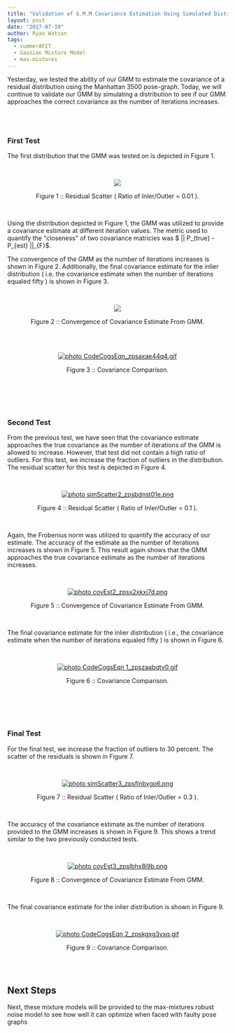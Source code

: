 ```yaml
---
title: "Validation of G.M.M Covariance Estimation Using Simulated Distributions"
layout: post
date: "2017-07-19"
author: Ryan Watson 
tags:
  - summerAFIT
  - Gausian Mixture Model
  - max-mixtures
---
```



Yesterday, we tested the ability of our GMM to estimate the covariance of a residual distribution using the Manhattan 3500 pose-graph. Today, we will continue to validate our GMM by simulating a distribution to see if our GMM approaches the correct covariance as the number of iterations increases. 

<br><br>

### First Test 

The first distribution that the GMM was tested on is depicted in Figure 1.



<br>
<p align="center">
<a href="https://lh3.googleusercontent.com/fN4w-UYddKHK1DIrWRuPF8qt3vIkm2KRpfPT7S17lIMl01XYN2k58_fRxM16SbcqXmxslttDuuvHdWP-AsCLpVwwvm2oyfChuSpQri_8jD3meqr-a3-zKv2iqfvSI59uROTyMR-OIhwfI-hxAu-9pVgd2XOihjylZpv3OBi7bFqO3TuThuPTtXk9nAF3Ws3gToCkE7IvZM0oMNDlubEOoL6ilDWZEmffpmZ4M--zhNyIiz23375LOQuup8KN7Gso7Uc9jpSSU05ssv5cdYkqAEahFHrWi_DVyjzrPhx1NbcGZhYxlfKyKG_buapjoAiLR6JbCdDaK4PY_DEXkGgkjtwmq9s29jIc1jjAhxFkILkO89il70jEAAM7jrIcxxeJ9T-K47yZCgKdglCbi4gwgU5wGtZhRKHr73td0rqgxRgQL8iEOc40o2gkUHrmrYUztE4LH7WvhQSv8ImoYqeD4R0GTtPrHFHHr_n3l2k2N7FBbhH9FcFcUq2tgGWX782lXXWWiUbtVCljYdyoiQ8FF-LSxNYDZLe1HhngBQLSzbDoK73qRtV2CuyhOSNEWTZ_Cv4_t9iGZDBkkFk4n2UoXwwnsstEr08Ui70pplhRWJjshSMW0Abq=w1024-h566-no" target="_blank"><img src="https://lh3.googleusercontent.com/fN4w-UYddKHK1DIrWRuPF8qt3vIkm2KRpfPT7S17lIMl01XYN2k58_fRxM16SbcqXmxslttDuuvHdWP-AsCLpVwwvm2oyfChuSpQri_8jD3meqr-a3-zKv2iqfvSI59uROTyMR-OIhwfI-hxAu-9pVgd2XOihjylZpv3OBi7bFqO3TuThuPTtXk9nAF3Ws3gToCkE7IvZM0oMNDlubEOoL6ilDWZEmffpmZ4M--zhNyIiz23375LOQuup8KN7Gso7Uc9jpSSU05ssv5cdYkqAEahFHrWi_DVyjzrPhx1NbcGZhYxlfKyKG_buapjoAiLR6JbCdDaK4PY_DEXkGgkjtwmq9s29jIc1jjAhxFkILkO89il70jEAAM7jrIcxxeJ9T-K47yZCgKdglCbi4gwgU5wGtZhRKHr73td0rqgxRgQL8iEOc40o2gkUHrmrYUztE4LH7WvhQSv8ImoYqeD4R0GTtPrHFHHr_n3l2k2N7FBbhH9FcFcUq2tgGWX782lXXWWiUbtVCljYdyoiQ8FF-LSxNYDZLe1HhngBQLSzbDoK73qRtV2CuyhOSNEWTZ_Cv4_t9iGZDBkkFk4n2UoXwwnsstEr08Ui70pplhRWJjshSMW0Abq=w1024-h566-no"/></a>
</p>
<p align="center">
Figure 1 :: Residual Scatter ( Ratio of Inler/Outler = 0.01 ).   
</p>
<br>

Using the distribution depicted in Figure 1, the GMM was utilized to provide a covariance estimate at different iteration values. The metric used to quantify the "closeness" of two covariance matricies was $ \|\| P_{true} - P_{est} \|\|_{F}$.


The convergence of the GMM as the number of iterations increases is shown in Figure 2.  Additionally, the final covariance estimate for the inlier distribution ( i.e. the covariance estimate when the number of iterations equaled fifty ) is shown in Figure 3. 

<br>
<p align="center">
<a href="https://lh3.googleusercontent.com/D_XoCkeHlh0WVca-lEKUv8obygswLDVMVdEyuP2X1bfwUJewRW7L-1iP7i2EF2nv3ctQb49nSIoiO8hemohAFEig0HYGdypvOUzPaZhQdIoynlsFmq4NzfEUMS065JoiWz-MArCX6I9GBS_fQSZJnML5I_RLUClcgl_v0qvHhTxkTNK70rsdhobYg-3qZT3eKpddt3XaCIib17aTfCYRsNe3N4x_WdX8uzXk1jtYSi_WhrGdGEd9U6a-nQTwdGzlC5HZAlzYMe7uVJ_8XM8gNBt4Dnuh72Vc7vPqNqLg_TsMgKu642OAhOIwUpvAg7ymhWcDWl_D0UNe1fyqpvCGQbkSUqE0bAEjoRVQcXUL7jw1o5RhumZPN6PwRBcDOIC5lgooN57jMiv8Ckvof_jpQlAjvBvg3dyi070B1pdgLo6Jc-BK5tjjYe6NLegObFiJhYFrsRMj2QkknG_AqjtpBcyS8YQX-GxfqruaAg_KRnH6aU14A9CT9Uc3KH0N3g4TSkFAyDyF9EkX7fusNGgT0krNaHODUNlUVBmUOjzFRMzeOiKwlpjd-8cMj6UdjdD4cvJrES1vADV_12wBmyo4ZD4VH9Yugrka14OmB049mdiBPkPPHIN1=w1024-h566-no" target="_blank"><img src="https://lh3.googleusercontent.com/D_XoCkeHlh0WVca-lEKUv8obygswLDVMVdEyuP2X1bfwUJewRW7L-1iP7i2EF2nv3ctQb49nSIoiO8hemohAFEig0HYGdypvOUzPaZhQdIoynlsFmq4NzfEUMS065JoiWz-MArCX6I9GBS_fQSZJnML5I_RLUClcgl_v0qvHhTxkTNK70rsdhobYg-3qZT3eKpddt3XaCIib17aTfCYRsNe3N4x_WdX8uzXk1jtYSi_WhrGdGEd9U6a-nQTwdGzlC5HZAlzYMe7uVJ_8XM8gNBt4Dnuh72Vc7vPqNqLg_TsMgKu642OAhOIwUpvAg7ymhWcDWl_D0UNe1fyqpvCGQbkSUqE0bAEjoRVQcXUL7jw1o5RhumZPN6PwRBcDOIC5lgooN57jMiv8Ckvof_jpQlAjvBvg3dyi070B1pdgLo6Jc-BK5tjjYe6NLegObFiJhYFrsRMj2QkknG_AqjtpBcyS8YQX-GxfqruaAg_KRnH6aU14A9CT9Uc3KH0N3g4TSkFAyDyF9EkX7fusNGgT0krNaHODUNlUVBmUOjzFRMzeOiKwlpjd-8cMj6UdjdD4cvJrES1vADV_12wBmyo4ZD4VH9Yugrka14OmB049mdiBPkPPHIN1=w1024-h566-no"/></a>
</p>
<p align="center">
Figure 2 :: Convergence of Covariance Estimate From GMM.   
</p>
<br>


<br>
<p align="center">
<a href="https://lh3.googleusercontent.com/nZ2x_dRUlKpDqpbnmJ6bsBOCVhvgX2JUb0yRFZ1wtXwOdq8Zt2QgXTGeL9SkjNg4T3kD8NET6cNkzAXs6CgHlH897IEB--JT_rmFYSw1d8sFmrHzLjK5KIIxHSb6qUrJFzk8xZpkO0Ec5xpwnUpVgKkqIGnki6MpvXge5Ic3JYzrgGCWrTjD3zTHF-fStMKngOul4L5H2SilTWtjpvk7zHv8ED_5dBL3Nm21s30iVQDFypGpEGiEPDen6q7ya1NT0IwbO8-W5teIClBQjmm-L00fblEZXkip8Vrhj8DRjcmPx9nOXV36ZTqaD1PkFN5vmcovf8tBQyIYCdwKEFiEeR9_FKUafrsnuAaBZoYMZ4dVyOcMW8C-fr3nB6HdjKySsfsc52_pYqImH8ZxvJr1Ld9_U9_8QmrFXoROhRhbof-IG3kpB9xBpmZ77KAn_5cDcQ4Nfays_rMAdClHYagVRO1efA5Zgxw_ZiaSfS4SJaHJvTJeAwdPxR80MCksnP0wdbWqhDwImTXFN4PCqELGwzTqthm4kA1IHJNKbdLVygyPKikoxgAc1zKwKsraxc0ZpSEThMlOM7wNx7SOYpryniy1lB1DeODjanUuuH4ef7rhskv2P2nZ=w416-h67-no" target="_blank"><img src="https://lh3.googleusercontent.com/nZ2x_dRUlKpDqpbnmJ6bsBOCVhvgX2JUb0yRFZ1wtXwOdq8Zt2QgXTGeL9SkjNg4T3kD8NET6cNkzAXs6CgHlH897IEB--JT_rmFYSw1d8sFmrHzLjK5KIIxHSb6qUrJFzk8xZpkO0Ec5xpwnUpVgKkqIGnki6MpvXge5Ic3JYzrgGCWrTjD3zTHF-fStMKngOul4L5H2SilTWtjpvk7zHv8ED_5dBL3Nm21s30iVQDFypGpEGiEPDen6q7ya1NT0IwbO8-W5teIClBQjmm-L00fblEZXkip8Vrhj8DRjcmPx9nOXV36ZTqaD1PkFN5vmcovf8tBQyIYCdwKEFiEeR9_FKUafrsnuAaBZoYMZ4dVyOcMW8C-fr3nB6HdjKySsfsc52_pYqImH8ZxvJr1Ld9_U9_8QmrFXoROhRhbof-IG3kpB9xBpmZ77KAn_5cDcQ4Nfays_rMAdClHYagVRO1efA5Zgxw_ZiaSfS4SJaHJvTJeAwdPxR80MCksnP0wdbWqhDwImTXFN4PCqELGwzTqthm4kA1IHJNKbdLVygyPKikoxgAc1zKwKsraxc0ZpSEThMlOM7wNx7SOYpryniy1lB1DeODjanUuuH4ef7rhskv2P2nZ=w416-h67-no" border="0" alt=" photo CodeCogsEqn_zpsaxae44q4.gif"/></a>
</p>
<p align="center">
Figure 3 :: Covariance Comparison.   
</p>
<br>

<br><br>

### Second Test 

From the previous test, we have seen that the covariance estimate approaches the true covariance as the number of iterations of the GMM is allowed to increase. However, that test did not contain a high ratio of outliers. For this test, we increase the fraction of outliers in the distribution. The residual scatter for this test is depicted in Figure 4.

<br>
<p align="center">
<a href="https://lh3.googleusercontent.com/agEJCOyu-HSCduEm8i2V6yEokM1-wozh8ZuDs_CUBLvgH9ubSfxfxV4vqOLakpKgDXyZUiVe0NU3JlRjGSN3dNDZz3ez9GUDaXmsJNEiEKqFAu33pG8AYjhCo2hUkrmE6dIhr-8PCzod8Cn7TjWOTgAeEbtLMQQTGLKo3pvq9trztmrjQmfC2lxdw-eB0jGX74LRNVhlFCGsqXllgG48vGHsEvvQdxuNjbGr3hFtbBDmFvKlVbp-HxUb6hr6DCoxlNLSJ37iDlt2woQYqV9-g679BHnfo69V5om20MGIsMxkzMkAsbcWIpeH8spj16exdaYBpJdYN4n8BNod5JtYZe7CZUd7TArwE6FPvNOxlLXzOYdqWR_4LOxf6pUhWr2vwkMcP3udRH1K-ZcwE4A5v29NLZDJVqfHszBnq06pJnPXOi6kwkayBFkWFmMeOtd7MA-MSBv7yx0HHrQ2CGoRpam61HPYzuuseWBcEaKr3b4EM50IeonRWLkLciHW_GyMXrWQCKNNbqEO9-QEfPJJ4cAwoiOIfVCu48eikqYbBk0ru1SYnQG7JIPqROoXm6_SAuGRPW_m7mYr86IXMZ01VBlbNy9YFesPeMHmqO4IQLZvxV43rZoEdqqJ=w1024-h566-no" target="_blank"><img src="https://lh3.googleusercontent.com/agEJCOyu-HSCduEm8i2V6yEokM1-wozh8ZuDs_CUBLvgH9ubSfxfxV4vqOLakpKgDXyZUiVe0NU3JlRjGSN3dNDZz3ez9GUDaXmsJNEiEKqFAu33pG8AYjhCo2hUkrmE6dIhr-8PCzod8Cn7TjWOTgAeEbtLMQQTGLKo3pvq9trztmrjQmfC2lxdw-eB0jGX74LRNVhlFCGsqXllgG48vGHsEvvQdxuNjbGr3hFtbBDmFvKlVbp-HxUb6hr6DCoxlNLSJ37iDlt2woQYqV9-g679BHnfo69V5om20MGIsMxkzMkAsbcWIpeH8spj16exdaYBpJdYN4n8BNod5JtYZe7CZUd7TArwE6FPvNOxlLXzOYdqWR_4LOxf6pUhWr2vwkMcP3udRH1K-ZcwE4A5v29NLZDJVqfHszBnq06pJnPXOi6kwkayBFkWFmMeOtd7MA-MSBv7yx0HHrQ2CGoRpam61HPYzuuseWBcEaKr3b4EM50IeonRWLkLciHW_GyMXrWQCKNNbqEO9-QEfPJJ4cAwoiOIfVCu48eikqYbBk0ru1SYnQG7JIPqROoXm6_SAuGRPW_m7mYr86IXMZ01VBlbNy9YFesPeMHmqO4IQLZvxV43rZoEdqqJ=w1024-h566-no" border="0" alt=" photo simScatter2_zpsbdnst01e.png"/></a>
</p>
<p align="center">
Figure 4 :: Residual Scatter ( Ratio of Inler/Outler = 0.1 ).   
</p>
<br>

Again, the Frobenius norm was utilized to quantify the accuracy of our estimate. The accuracy of the estimate as the number of iterations increases is shown in Figure 5. This result again shows that the GMM approaches the true covariance estimate as the number of iterations increases. 

<br>
<p align="center">
<a href="https://lh3.googleusercontent.com/V5NDFPP5igwu9aW8e5veET5eV-Lj8QppLO7VnCrNLiUvFSVtDK4R8CAxWI-m7U0HNAPquJ8kmXWIUYBheWxzUPwlAVr_RWPWn_hrNH1seH3eEkSzVzDy8duoxIQMq8R9fVasl2ayP01SMEYuP_MucizOa0tbR9fjDRMYGxegQApdSATTnkm-DFm5VcsPE9Kj_asVsiTT1JxbBwxl1WALK6BRRjE4XMpZeqzzv1UCsVv8jvlA7EbH-wDyF2UM7wKTbGlPNHGlpVixgWeaDZBCleT1zeI8qqJMGjPYTqvZ9FZyk3_gEFYHNv2qVeRZRgsOm4b1Uk9OGNt9aFHaddwhWQ0HmvOgKLoazKsNOZT9l03LEEVcY4JABt2AYogov-faIMjz3wHAU3-6wDWVqsiFZPdOsQ4l2YxBqj_YpWJ9PWLwIrLxCBbTGWpf8XudIcEUrNFuEr2Vl7vAxqSsGbMmsE1HPnrsPCdFpr_0X-FGTFjsGuW-TE0Rdw9vRhDqMtUTjKwZrJKnarW3ZHlQITCQqUdOgv_38ZL-3jJXPd0yirnjgvmuThr-0HjXArho1VntWwapxfkpl70zDp-AFjgftwkIGpHlybG9ww38n-CND79tkNnVKBmZ=w1024-h566-no" target="_blank"><img src="https://lh3.googleusercontent.com/V5NDFPP5igwu9aW8e5veET5eV-Lj8QppLO7VnCrNLiUvFSVtDK4R8CAxWI-m7U0HNAPquJ8kmXWIUYBheWxzUPwlAVr_RWPWn_hrNH1seH3eEkSzVzDy8duoxIQMq8R9fVasl2ayP01SMEYuP_MucizOa0tbR9fjDRMYGxegQApdSATTnkm-DFm5VcsPE9Kj_asVsiTT1JxbBwxl1WALK6BRRjE4XMpZeqzzv1UCsVv8jvlA7EbH-wDyF2UM7wKTbGlPNHGlpVixgWeaDZBCleT1zeI8qqJMGjPYTqvZ9FZyk3_gEFYHNv2qVeRZRgsOm4b1Uk9OGNt9aFHaddwhWQ0HmvOgKLoazKsNOZT9l03LEEVcY4JABt2AYogov-faIMjz3wHAU3-6wDWVqsiFZPdOsQ4l2YxBqj_YpWJ9PWLwIrLxCBbTGWpf8XudIcEUrNFuEr2Vl7vAxqSsGbMmsE1HPnrsPCdFpr_0X-FGTFjsGuW-TE0Rdw9vRhDqMtUTjKwZrJKnarW3ZHlQITCQqUdOgv_38ZL-3jJXPd0yirnjgvmuThr-0HjXArho1VntWwapxfkpl70zDp-AFjgftwkIGpHlybG9ww38n-CND79tkNnVKBmZ=w1024-h566-no" border="0" alt=" photo covEst2_zpsx2xkxi7d.png"/></a>
</p>
<p align="center">
Figure 5 :: Convergence of Covariance Estimate From GMM.   
</p>
<br>


The final covariance estimate for the inlier distribution ( i.e., the covariance estimate when the number of iterations equaled fifty ) is shown in Figure 6.

<br>
<p align="center">
<a href="https://lh3.googleusercontent.com/1JHiHRPbFtP50uzL8ZRMQLQD5I2FgOn6KDVu4RkmyBejE-qsyf9MKG9V-l02UX1EM9h8AEeErn3OBbn9RR1kACFRxUctGC0zUQZe67BpqCsKdkgOzR0zoxTueJrGDfKwLNVAj-0s_nfAIVfMnKi9Fkz0ZSX7IBfQLFCbUyGBnnpOrDvlqLx8sEUX2WgpyuL_C6uR4m8RR6f1tKMSl7kzPCfWdnPDkFDxnltAMrNuMZhDsryLPHNljadZqraHwWdZUPuDxRbVl2F1EH0DXdeWBR57BQIN9f_7UJgGn2SCLVNKICVUN4_LGPtOluyreJ8EKSQOflPjtS9OyavfbdREXf5reqQj0KcmpxGiUWKMmd1yeTws0yNGdCK_rmLg62LEIi3PoOphz8mhyZoo5owCQixWMeIziSzQutZ5CNR26Ft5A7DxekDaYc3zz6stDCUHbb6cF8d-1rNqYDDY4B5tsFE1rm0CgqN8yx89ifQhHAkb6FEeeiZPQeuvBazTiq4b61Ly71l0zuv_7crmpCS7epWWxbYuZ36vBNUd6T29zC-OjhDG43EmAzBfUywf7BPfe_2hF3_StMMNgNJ8qjSdh2JJ0JoA3asNRly23oaOu5KBRDhaImKN7hp0=w402-h67-no" target="_blank"><img src="https://lh3.googleusercontent.com/1JHiHRPbFtP50uzL8ZRMQLQD5I2FgOn6KDVu4RkmyBejE-qsyf9MKG9V-l02UX1EM9h8AEeErn3OBbn9RR1kACFRxUctGC0zUQZe67BpqCsKdkgOzR0zoxTueJrGDfKwLNVAj-0s_nfAIVfMnKi9Fkz0ZSX7IBfQLFCbUyGBnnpOrDvlqLx8sEUX2WgpyuL_C6uR4m8RR6f1tKMSl7kzPCfWdnPDkFDxnltAMrNuMZhDsryLPHNljadZqraHwWdZUPuDxRbVl2F1EH0DXdeWBR57BQIN9f_7UJgGn2SCLVNKICVUN4_LGPtOluyreJ8EKSQOflPjtS9OyavfbdREXf5reqQj0KcmpxGiUWKMmd1yeTws0yNGdCK_rmLg62LEIi3PoOphz8mhyZoo5owCQixWMeIziSzQutZ5CNR26Ft5A7DxekDaYc3zz6stDCUHbb6cF8d-1rNqYDDY4B5tsFE1rm0CgqN8yx89ifQhHAkb6FEeeiZPQeuvBazTiq4b61Ly71l0zuv_7crmpCS7epWWxbYuZ36vBNUd6T29zC-OjhDG43EmAzBfUywf7BPfe_2hF3_StMMNgNJ8qjSdh2JJ0JoA3asNRly23oaOu5KBRDhaImKN7hp0=w402-h67-no" border="0" alt=" photo CodeCogsEqn 1_zpszaabqtv0.gif"/></a>
</p>
<p align="center">
Figure 6 :: Covariance Comparison.   
</p>
<br>

<br><br>

### Final Test 


For the final test, we increase the fraction of outliers to 30 percent. The scatter of the residuals is shown in Figure 7.


<br>
<p align="center">
<a href="https://lh3.googleusercontent.com/2BGzYcX73BsLqiaRLucEvXQiA4P5UzP_72SEdALFXdhYYrPgktNKIM9PlATcVdCZlH0-f2IRPMaLzeDYsf81CjAHmWGqkXfQ4hPPedbTeHYcJilX3kipFKAzhZpedpgKcrY12dUIpQJH_4o-BDo3Sunfd1XTiN7sZfwSj5yZaMdGtEOTESsiEJTz7pGLWoEWqlyO25Fm4VYqP1jLSYVxwSCY6J070VVsQI4-XJIFweWGIlfrqWcmKCY8pYPKUnkGPrVESV2ECfMfVnQCvsOW5t6UObTRMt3lTvdnTkf_eBOmXtsi8LQzpcU_NMErR9QWugJrmQ-2qOJWGi5C1BjSWAJwyDMX3wY1GphE63raQu_ijkD4tadlrtxb4WtLoLGOLGtQ1faJ4ukfMApUnUWaL_HZ0F72bL77sezWz8lNUUacRsIPui678zz8HcY0x747JaZnzzsolawDrQueRLKUpa4GulW17-R1RNI8nXqxhCjwviXJn2A7tpo8dOyXyczIvhayqx_Q0xMPjRioO_cLAlJjneHLTf5cEeeTs9U0lKAobHSC0-iH8F8siAkUhnV-UQTadvnmiWCjuCuZ8BafQGdryv-d7YnvBxlL5uWxiNKXEFOaKG3H=w1024-h566-no" target="_blank"><img src="https://lh3.googleusercontent.com/2BGzYcX73BsLqiaRLucEvXQiA4P5UzP_72SEdALFXdhYYrPgktNKIM9PlATcVdCZlH0-f2IRPMaLzeDYsf81CjAHmWGqkXfQ4hPPedbTeHYcJilX3kipFKAzhZpedpgKcrY12dUIpQJH_4o-BDo3Sunfd1XTiN7sZfwSj5yZaMdGtEOTESsiEJTz7pGLWoEWqlyO25Fm4VYqP1jLSYVxwSCY6J070VVsQI4-XJIFweWGIlfrqWcmKCY8pYPKUnkGPrVESV2ECfMfVnQCvsOW5t6UObTRMt3lTvdnTkf_eBOmXtsi8LQzpcU_NMErR9QWugJrmQ-2qOJWGi5C1BjSWAJwyDMX3wY1GphE63raQu_ijkD4tadlrtxb4WtLoLGOLGtQ1faJ4ukfMApUnUWaL_HZ0F72bL77sezWz8lNUUacRsIPui678zz8HcY0x747JaZnzzsolawDrQueRLKUpa4GulW17-R1RNI8nXqxhCjwviXJn2A7tpo8dOyXyczIvhayqx_Q0xMPjRioO_cLAlJjneHLTf5cEeeTs9U0lKAobHSC0-iH8F8siAkUhnV-UQTadvnmiWCjuCuZ8BafQGdryv-d7YnvBxlL5uWxiNKXEFOaKG3H=w1024-h566-no" border="0" alt=" photo simScatter3_zpsfinbvgo6.png"/></a>
</p>
<p align="center">
Figure 7 :: Residual Scatter ( Ratio of Inler/Outler = 0.3 ).   
</p>
<br>

The accuracy of the covariance estimate as the number of iterations provided to the GMM increases is shown in Figure 9. This shows a trend similar to the two previously conducted tests.

<br>
<p align="center">
<a href="https://lh3.googleusercontent.com/RQ6Ly8OxBpuxfqELUaHnPSFjvcyQTftPnYwwp-AyN1NJj2INYR06ZfF8k6Pf13k40X5yCkI3Ss4gFCkawAt-gtBPkvdefQP2mmF2E3VYPjzdA13f2fA1BfbqTxNd0J9Z_9n9elzQ3DIV2XqBUBrXWCizpJwSnGNoBfOSKqofOKtianV44aAvThjxw0AVn2Est7DdMahlqZQVKYtCLM1LDBC15MWFdtfnsgWfqY0sOfRP9sdwuGmkR67_2p8sMmzpMY9RpUVhV-NTGHalmVcY1e1N3U3e2xgAvN2zwNRDnNtjAF8p-u2L6dcQ5oOlyQvPyDwHAcrXYSulGyHH4ZCEQnlYadQDCzixKD5EWOcUxu4as4q7EMSQd4vy9pSXI30XFUA3o_MPTEt6WAmCbXA2FBU-9f8vyu-_0mXvutv8oG_iS2a2-dGatEZV7OCxV8RuJS36VJeDiPIACk0UyyyGnSh_vVreheReB_dz72uu9cds2b9t_XspTozgRlA7yOu-qtPf1d4DxszV43Mvvw9VN5y2xSmm3gotc6AMf9b0AmVpmZTzmKAgP6bFOAnBphH3GRrF1Oc9IrJQ6aCKbG8KBK0qPS_HFhbqPbdFgLbQHJwsewGN5OjE=w1024-h566-no" target="_blank"><img src="https://lh3.googleusercontent.com/RQ6Ly8OxBpuxfqELUaHnPSFjvcyQTftPnYwwp-AyN1NJj2INYR06ZfF8k6Pf13k40X5yCkI3Ss4gFCkawAt-gtBPkvdefQP2mmF2E3VYPjzdA13f2fA1BfbqTxNd0J9Z_9n9elzQ3DIV2XqBUBrXWCizpJwSnGNoBfOSKqofOKtianV44aAvThjxw0AVn2Est7DdMahlqZQVKYtCLM1LDBC15MWFdtfnsgWfqY0sOfRP9sdwuGmkR67_2p8sMmzpMY9RpUVhV-NTGHalmVcY1e1N3U3e2xgAvN2zwNRDnNtjAF8p-u2L6dcQ5oOlyQvPyDwHAcrXYSulGyHH4ZCEQnlYadQDCzixKD5EWOcUxu4as4q7EMSQd4vy9pSXI30XFUA3o_MPTEt6WAmCbXA2FBU-9f8vyu-_0mXvutv8oG_iS2a2-dGatEZV7OCxV8RuJS36VJeDiPIACk0UyyyGnSh_vVreheReB_dz72uu9cds2b9t_XspTozgRlA7yOu-qtPf1d4DxszV43Mvvw9VN5y2xSmm3gotc6AMf9b0AmVpmZTzmKAgP6bFOAnBphH3GRrF1Oc9IrJQ6aCKbG8KBK0qPS_HFhbqPbdFgLbQHJwsewGN5OjE=w1024-h566-no" border="0" alt=" photo covEst3_zpslbhx8i9b.png"/></a>
</p>
<p align="center">
Figure 8 :: Convergence of Covariance Estimate From GMM.   
</p>
<br>

The final covariance estimate for the inlier distribution is shown in Figure 9.

<br>
<p align="center">
<a href="https://lh3.googleusercontent.com/1JHiHRPbFtP50uzL8ZRMQLQD5I2FgOn6KDVu4RkmyBejE-qsyf9MKG9V-l02UX1EM9h8AEeErn3OBbn9RR1kACFRxUctGC0zUQZe67BpqCsKdkgOzR0zoxTueJrGDfKwLNVAj-0s_nfAIVfMnKi9Fkz0ZSX7IBfQLFCbUyGBnnpOrDvlqLx8sEUX2WgpyuL_C6uR4m8RR6f1tKMSl7kzPCfWdnPDkFDxnltAMrNuMZhDsryLPHNljadZqraHwWdZUPuDxRbVl2F1EH0DXdeWBR57BQIN9f_7UJgGn2SCLVNKICVUN4_LGPtOluyreJ8EKSQOflPjtS9OyavfbdREXf5reqQj0KcmpxGiUWKMmd1yeTws0yNGdCK_rmLg62LEIi3PoOphz8mhyZoo5owCQixWMeIziSzQutZ5CNR26Ft5A7DxekDaYc3zz6stDCUHbb6cF8d-1rNqYDDY4B5tsFE1rm0CgqN8yx89ifQhHAkb6FEeeiZPQeuvBazTiq4b61Ly71l0zuv_7crmpCS7epWWxbYuZ36vBNUd6T29zC-OjhDG43EmAzBfUywf7BPfe_2hF3_StMMNgNJ8qjSdh2JJ0JoA3asNRly23oaOu5KBRDhaImKN7hp0=w402-h67-no" target="_blank"><img src="https://lh3.googleusercontent.com/1JHiHRPbFtP50uzL8ZRMQLQD5I2FgOn6KDVu4RkmyBejE-qsyf9MKG9V-l02UX1EM9h8AEeErn3OBbn9RR1kACFRxUctGC0zUQZe67BpqCsKdkgOzR0zoxTueJrGDfKwLNVAj-0s_nfAIVfMnKi9Fkz0ZSX7IBfQLFCbUyGBnnpOrDvlqLx8sEUX2WgpyuL_C6uR4m8RR6f1tKMSl7kzPCfWdnPDkFDxnltAMrNuMZhDsryLPHNljadZqraHwWdZUPuDxRbVl2F1EH0DXdeWBR57BQIN9f_7UJgGn2SCLVNKICVUN4_LGPtOluyreJ8EKSQOflPjtS9OyavfbdREXf5reqQj0KcmpxGiUWKMmd1yeTws0yNGdCK_rmLg62LEIi3PoOphz8mhyZoo5owCQixWMeIziSzQutZ5CNR26Ft5A7DxekDaYc3zz6stDCUHbb6cF8d-1rNqYDDY4B5tsFE1rm0CgqN8yx89ifQhHAkb6FEeeiZPQeuvBazTiq4b61Ly71l0zuv_7crmpCS7epWWxbYuZ36vBNUd6T29zC-OjhDG43EmAzBfUywf7BPfe_2hF3_StMMNgNJ8qjSdh2JJ0JoA3asNRly23oaOu5KBRDhaImKN7hp0=w402-h67-no" border="0" alt=" photo CodeCogsEqn 2_zpskgxg3vxq.gif"/></a>
</p>
<p align="center">
Figure 9 :: Covariance Comparison.   
</p>
<br>

<br>

## Next Steps
Next, these mixture models will be provided to the max-mixtures robust noise model to see how well it can optimize when faced with faulty pose graphs

<br><br>

